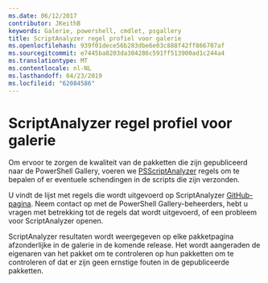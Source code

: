 ```yaml
---
ms.date: 06/12/2017
contributor: JKeithB
keywords: Galerie, powershell, cmdlet, psgallery
title: ScriptAnalyzer regel profiel voor galerie
ms.openlocfilehash: 939f01dece56b283dbe6e03c888f42ff866707af
ms.sourcegitcommit: e7445ba8203da304286c591ff513900ad1c244a4
ms.translationtype: MT
ms.contentlocale: nl-NL
ms.lasthandoff: 04/23/2019
ms.locfileid: "62084586"
---
```

# <a name="scriptanalyzer-rule-profile-for-gallery"></a>ScriptAnalyzer regel profiel voor galerie

Om ervoor te zorgen de kwaliteit van de pakketten die zijn gepubliceerd naar de PowerShell Gallery, voeren we [PSScriptAnalyzer](https://github.com/PowerShell/PSScriptAnalyzer) regels om te bepalen of er eventuele schendingen in de scripts die zijn verzonden.

U vindt de lijst met regels die wordt uitgevoerd op ScriptAnalyzer [GitHub-pagina](https://github.com/PowerShell/PSScriptAnalyzer/blob/development/Engine/Settings/PSGallery.psd1).
Neem contact op met de PowerShell Gallery-beheerders, hebt u vragen met betrekking tot de regels dat wordt uitgevoerd, of een probleem voor ScriptAnalyzer openen.

ScriptAnalyzer resultaten wordt weergegeven op elke pakketpagina afzonderlijke in de galerie in de komende release. Het wordt aangeraden de eigenaren van het pakket om te controleren op hun pakketten om te controleren of dat er zijn geen ernstige fouten in de gepubliceerde pakketten.
